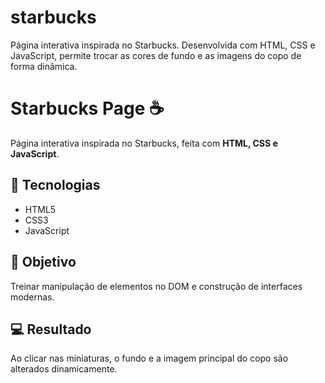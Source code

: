 # starbucks
Página interativa inspirada no Starbucks. Desenvolvida com HTML, CSS e JavaScript, permite trocar as cores de fundo e as imagens do copo de forma dinâmica.

# Starbucks Page ☕
Página interativa inspirada no Starbucks, feita com **HTML, CSS e JavaScript**.

## 👾 Tecnologias
- HTML5
- CSS3
- JavaScript

## 🎯 Objetivo
Treinar manipulação de elementos no DOM e construção de interfaces modernas.

## 💻 Resultado
Ao clicar nas miniaturas, o fundo e a imagem principal do copo são alterados dinamicamente.
